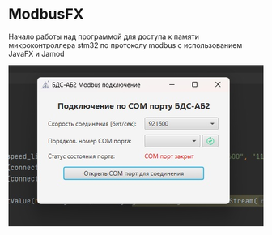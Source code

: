 # ModbusFX
Начало работы над программой для доступа к памяти микроконтроллера stm32 по протоколу modbus с использованием JavaFX и Jamod

![Interface](Interface.jpg)
